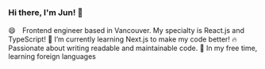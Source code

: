 ### Hi there, I'm Jun! 👋

😄　Frontend engineer based in Vancouver. My specialty is React.js and TypeScript!
🌱  I’m currently learning Next.js to make my code better!
🔥  Passionate about writing readable and maintainable code.
🍵  In my free time, learning foreign languages



<!--
**eastend-street/eastend-street** is a ✨ _special_ ✨ repository because its `README.md` (this file) appears on your GitHub profile.

Here are some ideas to get you started:

- 🔭 I’m currently working on ...
- 🌱 I’m currently learning ...
- 👯 I’m looking to collaborate on ...
- 🤔 I’m looking for help with ...
- 💬 Ask me about ...
- 📫 How to reach me: ...
- 😄 Pronouns: ...
- ⚡ Fun fact: ...
-->

